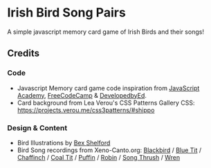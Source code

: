 # Irish Bird Song Pairs

A simple javascript memory card game of Irish Birds and their songs!

## Credits

### Code
- Javascript Memory card game code inspiration from [JavaScript Academy](https://www.youtube.com/watch?v=xWdkt6KSirw), [FreeCodeCamp](https://www.youtube.com/watch?v=ZniVgo8U7ek&t) & [DevelopedbyEd](https://www.youtube.com/watch?v=-tlb4tv4mC4).
- Card background from Lea Verou's CSS Patterns Gallery CSS: https://projects.verou.me/css3patterns/#shippo

### Design & Content
- Bird Illustrations by [Bex Shelford](https://bexshelford.com) 
- Bird Song recordings from Xeno-Canto.org: [Blackbird](https://xeno-canto.org/728072) / [Blue Tit](https://xeno-canto.org/905221) / [Chaffinch](https://xeno-canto.org/735006) / [Coal Tit](https://xeno-canto.org/637591) / [Puffin](https://xeno-canto.org/253830) / [Robin](https://xeno-canto.org/670910) / [Song Thrush](https://xeno-canto.org/905252) / [Wren](https://xeno-canto.org/749506) 